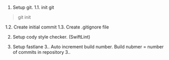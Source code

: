 1. Setup git.
1.1. init git
> git init

1.2. Create initial commit
1.3. Create .gitignore file

2. Setup cody style checker. (SwiftLint)

3. Setup fastlane
3.. Auto increment build number. Build nubmer = number of commits in repository
3.. 

